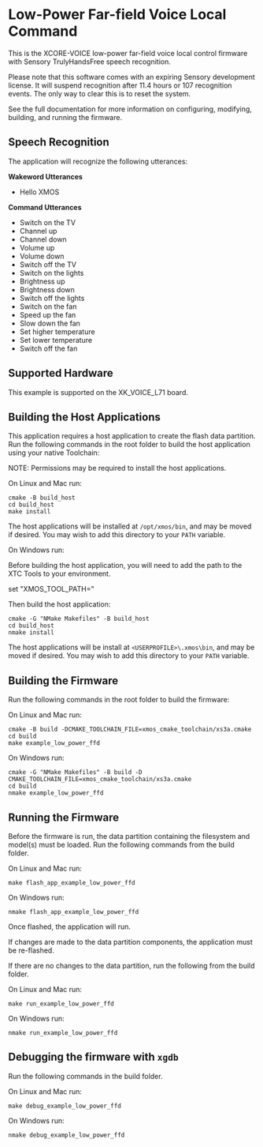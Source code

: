 # Low-Power Far-field Voice Local Command

This is the XCORE-VOICE low-power far-field voice local control firmware with Sensory TrulyHandsFree speech recognition. 

Please note that this software comes with an expiring Sensory development license.  It will suspend recognition after 11.4 hours or 107 recognition events. The only way to clear this is to reset the system.

See the full documentation for more information on configuring, modifying, building, and running the firmware.

## Speech Recognition

The application will recognize the following utterances:

**Wakeword Utterances**
- Hello XMOS

**Command Utterances**
- Switch on the TV
- Channel up
- Channel down
- Volume up
- Volume down
- Switch off the TV
- Switch on the lights
- Brightness up
- Brightness down
- Switch off the lights
- Switch on the fan
- Speed up the fan
- Slow down the fan
- Set higher temperature
- Set lower temperature
- Switch off the fan

## Supported Hardware

This example is supported on the XK_VOICE_L71 board.

## Building the Host Applications

This application requires a host application to create the flash data partition. Run the following commands in the root folder to build the host application using your native Toolchain:

NOTE: Permissions may be required to install the host applications.

On Linux and Mac run:

    cmake -B build_host
    cd build_host
    make install

The host applications will be installed at ``/opt/xmos/bin``, and may be moved if desired.  You may wish to add this directory to your ``PATH`` variable.

On Windows run:

Before building the host application, you will need to add the path to the XTC Tools to your environment.

  set "XMOS_TOOL_PATH=<path-to-xtc-tools>"

Then build the host application:

    cmake -G "NMake Makefiles" -B build_host
    cd build_host
    nmake install

The host applications will be install at ``<USERPROFILE>\.xmos\bin``, and may be moved if desired.  You may wish to add this directory to your ``PATH`` variable.

## Building the Firmware

Run the following commands in the root folder to build the firmware:

On Linux and Mac run:

    cmake -B build -DCMAKE_TOOLCHAIN_FILE=xmos_cmake_toolchain/xs3a.cmake
    cd build
    make example_low_power_ffd

On Windows run:

    cmake -G "NMake Makefiles" -B build -D CMAKE_TOOLCHAIN_FILE=xmos_cmake_toolchain/xs3a.cmake
    cd build
    nmake example_low_power_ffd

## Running the Firmware

Before the firmware is run, the data partition containing the filesystem and
model(s) must be loaded. Run the following commands from the build folder.

On Linux and Mac run:

    make flash_app_example_low_power_ffd

On Windows run:

    nmake flash_app_example_low_power_ffd

Once flashed, the application will run.

If changes are made to the data partition components, the application must be
re-flashed.

If there are no changes to the data partition, run the following from the build
folder.

On Linux and Mac run:

    make run_example_low_power_ffd

On Windows run:

    nmake run_example_low_power_ffd

## Debugging the firmware with `xgdb`

Run the following commands in the build folder.

On Linux and Mac run:

    make debug_example_low_power_ffd

On Windows run:

    nmake debug_example_low_power_ffd
